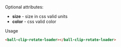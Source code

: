 
Optional attributes:
* **size** - size in css valid units
* **color** - css valid color

Usage

```HTML
<ball-clip-rotate-loader></ball-clip-rotate-loader>
```

